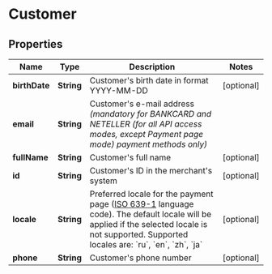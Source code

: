 
# Customer

## Properties
Name | Type | Description | Notes
------------ | ------------- | ------------- | -------------
**birthDate** | **String** | Customer&#39;s birth date in format YYYY-MM-DD |  [optional]
**email** | **String** | Customer&#39;s e-mail address *(mandatory for BANKCARD and NETELLER (for all API access modes, except Payment page mode) payment methods only)* | 
**fullName** | **String** | Customer&#39;s full name |  [optional]
**id** | **String** | Customer&#39;s ID in the merchant&#39;s system |  [optional]
**locale** | **String** | Preferred locale for the payment page ([ISO 639-1](https://en.wikipedia.org/wiki/ISO_639-1) language code). The default locale will be applied if the selected locale is not supported. Supported locales are: &#x60;ru&#x60;, &#x60;en&#x60;, &#x60;zh&#x60;, &#x60;ja&#x60; |  [optional]
**phone** | **String** | Customer&#39;s phone number |  [optional]




